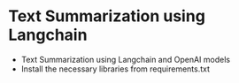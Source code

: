 # Text Summarization using Langchain

- Text Summarization using Langchain and OpenAI models
- Install the necessary libraries from requirements.txt
